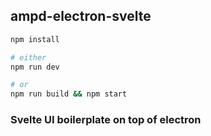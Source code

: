 ## ampd-electron-svelte

```bash
npm install

# either
npm run dev

# or 
npm run build && npm start
```

### Svelte UI boilerplate on top of electron
